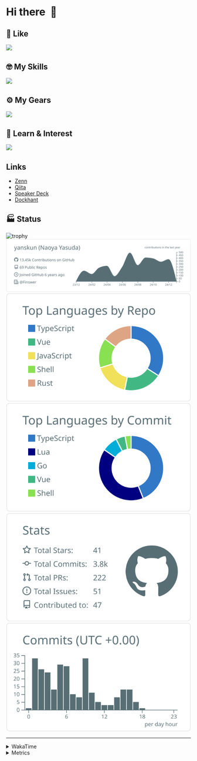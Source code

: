 # Hi there&nbsp; :wave:

## 💌 Like
<img src="https://go-skill-icons.vercel.app/api/icons?i=github" />

## 🤓 My Skills
<img src="https://go-skill-icons.vercel.app/api/icons?i=js,ts,vue,nuxtjs,react,nextjs,go,lua,git" />

## ⚙️ My Gears
<img src="https://go-skill-icons.vercel.app/api/icons?i=neovim,vscode,githubcopilot,alacritty,tmux" />

## 📖 Learn & Interest
<img src="https://go-skill-icons.vercel.app/api/icons?i=rust,deno,css,zig,playwright,githubactions,storybook,netlify,eslint" />

## Links
- [Zenn](https://zenn.dev/yanskun)
- [Qiita](https://qiita.com/yanskun)
- [Speaker Deck](https://speakerdeck.com/yanskun)
- [Dockhant](https://www.dockhunt.com/users/yanskun)

<!-- https://github.com/ryo-ma/github-profile-trophy -->

## 🏭 Status

<img src="https://github-profile-trophy.vercel.app/?username=yanskun&theme=onedark&row=1" alt="trophy">

<!-- https://github.com/vn7n24fzkq/github-profile-summary-cards -->
<picture>
  <source media="(prefers-color-scheme: dark)" srcset="https://raw.githubusercontent.com/yanskun/yanskun/master/profile-summary-card-output/nord_dark/0-profile-details.svg">
 <img src="https://raw.githubusercontent.com/yanskun/yanskun/master/profile-summary-card-output/default/0-profile-details.svg">
</picture>
<br>
<picture>
  <source media="(prefers-color-scheme: dark)" srcset="https://raw.githubusercontent.com/yanskun/yanskun/master/profile-summary-card-output/nord_dark/1-repos-per-language.svg">
 <img src="https://raw.githubusercontent.com/yanskun/yanskun/master/profile-summary-card-output/default/1-repos-per-language.svg">
</picture>
<picture>
  <source media="(prefers-color-scheme: dark)" srcset="https://raw.githubusercontent.com/yanskun/yanskun/master/profile-summary-card-output/nord_dark/2-most-commit-language.svg">
 <img src="https://raw.githubusercontent.com/yanskun/yanskun/master/profile-summary-card-output/default/2-most-commit-language.svg">
</picture>
<br>
<picture>
  <source media="(prefers-color-scheme: dark)" srcset="https://raw.githubusercontent.com/yanskun/yanskun/master/profile-summary-card-output/nord_dark/3-stats.svg">
 <img src="https://raw.githubusercontent.com/yanskun/yanskun/master/profile-summary-card-output/default/3-stats.svg">
</picture>
<picture>
  <source media="(prefers-color-scheme: dark)" srcset="https://raw.githubusercontent.com/yanskun/yanskun/master/profile-summary-card-output/nord_dark/4-productive-time.svg">
 <img src="https://raw.githubusercontent.com/yanskun/yanskun/master/profile-summary-card-output/default/4-productive-time.svg">
</picture>

---

<details>
  <summary>WakaTime</summary>
<!--START_SECTION:waka-->
![Code Time](http://img.shields.io/badge/Code%20Time-1%2C682%20hrs%2010%20mins-blue)

**🐱 My GitHub Data** 

> 📦 145.6 kB Used in GitHub's Storage 
 > 
> 🏆 0 Contributions in the Year 2025
 > 
> 💼 Opted to Hire
 > 
> 📜 127 Public Repositories 
 > 
> 🔑 4 Private Repositories 
 > 
**I'm an Early 🐤** 

```text
🌞 Morning                9197 commits        ████░░░░░░░░░░░░░░░░░░░░░   14.74 % 
🌆 Daytime                35303 commits       ██████████████░░░░░░░░░░░   56.58 % 
🌃 Evening                14344 commits       ██████░░░░░░░░░░░░░░░░░░░   22.99 % 
🌙 Night                  3552 commits        █░░░░░░░░░░░░░░░░░░░░░░░░   05.69 % 
```
📅 **I'm Most Productive on Tuesday** 

```text
Monday                   9123 commits        ████░░░░░░░░░░░░░░░░░░░░░   14.62 % 
Tuesday                  13180 commits       █████░░░░░░░░░░░░░░░░░░░░   21.12 % 
Wednesday                12406 commits       █████░░░░░░░░░░░░░░░░░░░░   19.88 % 
Thursday                 12212 commits       █████░░░░░░░░░░░░░░░░░░░░   19.57 % 
Friday                   10086 commits       ████░░░░░░░░░░░░░░░░░░░░░   16.16 % 
Saturday                 2153 commits        █░░░░░░░░░░░░░░░░░░░░░░░░   03.45 % 
Sunday                   3236 commits        █░░░░░░░░░░░░░░░░░░░░░░░░   05.19 % 
```


📊 **This Week I Spent My Time On** 

```text
🕑︎ Time Zone: Asia/Tokyo

💬 Programming Languages: 
TypeScript               7 hrs 11 mins       ████████████████░░░░░░░░░   64.56 % 
Other                    1 hr 36 mins        ████░░░░░░░░░░░░░░░░░░░░░   14.46 % 
Lua                      47 mins             ██░░░░░░░░░░░░░░░░░░░░░░░   07.10 % 
YAML                     23 mins             █░░░░░░░░░░░░░░░░░░░░░░░░   03.59 % 
JSON                     15 mins             █░░░░░░░░░░░░░░░░░░░░░░░░   02.36 % 

🔥 Editors: 
Neovim                   11 hrs 1 min        █████████████████████████   99.02 % 
VS Code                  6 mins              ░░░░░░░░░░░░░░░░░░░░░░░░░   00.98 % 

💻 Operating System: 
Mac                      11 hrs 7 mins       █████████████████████████   100.00 % 
```


 Last Updated on 02/01/2025 06:18:00 UTC
<!--END_SECTION:waka-->
</details>

<details>
  <summary>Metrics</summary>
  <img src="https://github.com/yanskun/yanskun/blob/main/github-metrics.svg" alt="Metrics">
</details>

